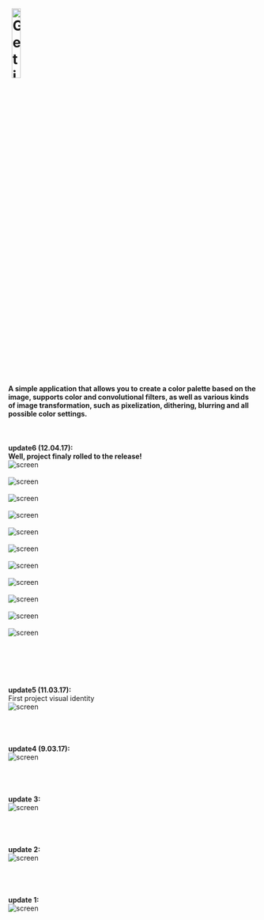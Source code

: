 # &nbsp;<a href='https://play.google.com/store/apps/details?id=net.henryco.opalette&pcampaignid=MKT-Other-global-all-co-prtnr-py-PartBadge-Mar2515-1'><img alt='Get it on Google Play' src='https://play.google.com/intl/en_us/badges/images/generic/en_badge_web_generic.png' heigth="19%" width="19%"/></a> <br>

<h4>A simple application that allows you to create a color palette based on the image, supports color and convolutional filters, as well as various kinds of image transformation, such as pixelization, dithering, blurring and all possible color settings.</h4>
<br>
<br><b>update6 (12.04.17): </b><br>
<b>Well, project finaly rolled to the release!</b><br>
<img alt="screen" src='https://raw.githubusercontent.com/henryco/OPalette/master/promo/release/1.png'/>
<br><br>
<img alt="screen" src='https://raw.githubusercontent.com/henryco/OPalette/master/promo/release/example_dark.png'/>
<br><br>
<img alt="screen" src='https://raw.githubusercontent.com/henryco/OPalette/master/promo/release/2.png'/>
<br><br>
<img alt="screen" src='https://raw.githubusercontent.com/henryco/OPalette/master/promo/release/3.png'/>
<br><br>
<img alt="screen" src='https://raw.githubusercontent.com/henryco/OPalette/master/promo/release/4.png'/>
<br><br>
<img alt="screen" src='https://raw.githubusercontent.com/henryco/OPalette/master/promo/release/5.png'/>
<br><br>
<img alt="screen" src='https://raw.githubusercontent.com/henryco/OPalette/master/promo/release/6.png'/>
<br><br>
<img alt="screen" src='https://raw.githubusercontent.com/henryco/OPalette/master/promo/release/7.png'/>
<br><br>
<img alt="screen" src='https://raw.githubusercontent.com/henryco/OPalette/master/promo/release/8.png'/>
<br><br>
<img alt="screen" src='https://raw.githubusercontent.com/henryco/OPalette/master/promo/release/9.png'/>
<br><br>
<img alt="screen" src='https://raw.githubusercontent.com/henryco/OPalette/master/promo/release/10.png'/>

<br><br><br><br><br>
<b>update5 (11.03.17): </b><br>
First project visual identity<br>
![screen](https://raw.githubusercontent.com/henryco/OPalette/master/logo/identity.png)
<br><br><br><br><br>
<b>update4 (9.03.17): </b><br>
![screen](https://raw.githubusercontent.com/henryco/OPalette/master/promo/opall1a.png)
<br><br><br><br><br>
<b>update 3: </b><br>
![screen](https://raw.githubusercontent.com/henryco/OPalette/master/promo/picker.png)
<br><br><br><br><br>
<b>update 2: </b><br>
![screen](https://raw.githubusercontent.com/henryco/OPalette/master/promo/secondLook.png)
<br><br><br><br><br>
<b>update 1: </b><br>
![screen](https://raw.githubusercontent.com/henryco/OPalette/master/promo/firstLook.png)
<br>

